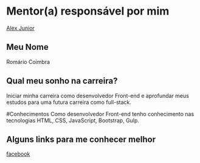 # Mentor(a) responsável por mim
[Alex Junior](/profiles/mentors/profiles/alexjunior012.md)

## Meu Nome
Romário Coimbra

## Qual meu sonho na carreira?
Iniciar minha carreira como desenvolvedor Front-end e aprofundar meus estudos para uma futura carreira como full-stack.

#Conhecimentos
Como desenvolvedor Front-end tenho conhecimento nas tecnologias HTML, CSS, JavaScript, Bootstrap, Gulp.

## Alguns links para me conhecer melhor
[facebook](https://www.facebook.com/romarioccoimbra)
